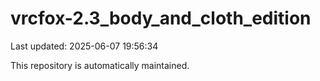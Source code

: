 # vrcfox-2.3_body_and_cloth_edition

Last updated: 2025-06-07 19:56:34

This repository is automatically maintained.
